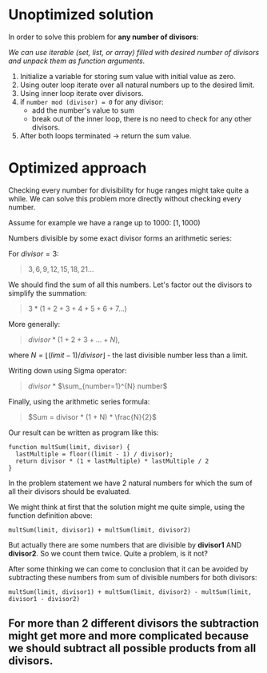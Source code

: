 # Unoptimized solution 

In order to solve this problem for **any number of divisors**:

*We can use iterable (set, list, or array) 
filled with desired number of divisors and unpack them as function arguments.*

1. Initialize a variable for storing sum value with initial value as zero.
2. Using outer loop iterate over all natural numbers up to the desired limit.
3. Using inner loop iterate over divisors.
4. if 
   `number mod (divisor) = 0` for any divisor:
   - add the number's value to sum
   - break out of the inner loop, there is no need to check for any other divisors.
5. After both loops terminated -> return the sum value.

# Optimized approach

Checking every number for divisibility for huge ranges might take quite a while. We can solve this problem more directly without checking every number.

Assume for example we have a range up to 1000: $[1, 1000)$

Numbers divisible by some exact divisor forms an arithmetic series:

For $divisor = 3:$
> $3, 6, 9, 12, 15, 18, 21...$

We should find the sum of all this numbers. Let's factor out the divisors to simplify the summation:
> $3 * (1 + 2 + 3 + 4 + 5 + 6 + 7...)$

More generally:
> $divisor * (1 + 2 + 3 + ... + N)$,
> 
where $N = \lfloor (limit - 1) / divisor \rfloor$ - the last divisible number less than a limit.

Writing down using Sigma operator:

> $divisor$ * $\sum_{number=1}^{N} number$

Finally, using the arithmetic series formula:

> $Sum = divisor * (1 + N) * \frac{N}{2}$

Our result can be written as program like this:

```
function multSum(limit, divisor) {
  lastMultiple = floor((limit - 1) / divisor);
  return divisor * (1 + lastMultiple) * lastMultiple / 2
}
```

In the problem statement we have 2 natural numbers for which the sum of all their divisors should be evaluated.

We might think at first that the solution might me quite simple, using the function definition above:

```
multSum(limit, divisor1) + multSum(limit, divisor2)
```

But actually there are some numbers that are divisible by **divisor1** AND **divisor2**. So we count them twice. Quite a problem, is it not?

After some thinking we can come to conclusion that it can be avoided by subtracting these numbers from sum of divisible numbers for both divisors:

```
multSum(limit, divisor1) + multSum(limit, divisor2) - multSum(limit, divisor1 - divisor2)
```

For more than 2 different divisors the subtraction might get more and more complicated because we should subtract all possible products from all divisors. 
---